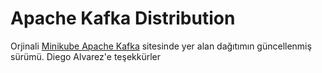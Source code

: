# Apache Kafka Distribution

Orjinali [Minikube Apache Kafka](https://github.com/d1egoaz/minikube-kafka-cluster 'Minikube Apache Kafka') sitesinde yer alan dağıtımın güncellenmiş sürümü. Diego Alvarez'e teşekkürler